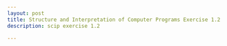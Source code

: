 ```yaml
---
layout: post
title: Structure and Interpretation of Computer Programs Exercise 1.2 
description: scip exercise 1.2

---
```

